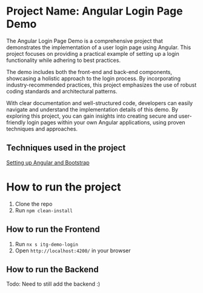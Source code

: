 # Project Name: Angular Login Page Demo

The Angular Login Page Demo is a comprehensive project that demonstrates the implementation of a user login page using Angular. This project focuses on providing a practical example of setting up a login functionality while adhering to best practices.

The demo includes both the front-end and back-end components, showcasing a holistic approach to the login process. By incorporating industry-recommended practices, this project emphasizes the use of robust coding standards and architectural patterns.

With clear documentation and well-structured code, developers can easily navigate and understand the implementation details of this demo. By exploring this project, you can gain insights into creating secure and user-friendly login pages within your own Angular applications, using proven techniques and approaches.

## Techniques used in the project
[Setting up Angular and Bootstrap](documents/setting-up-angular-and-bootstap.md)

# How to run the project

1. Clone the repo
2. Run `npm clean-install`

## How to run the Frontend

1. Run `nx s itg-demo-login`
2. Open `http://localhost:4200/` in your browser

## How to run the Backend
Todo: Need to still add the backend :)
